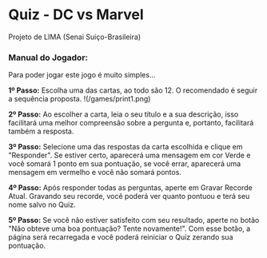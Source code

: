 <h1>Quiz - DC vs Marvel</h1>

Projeto de LIMA (Senai Suiço-Brasileira)

<h3>Manual do Jogador:</h3>

Para poder jogar este jogo é muito simples...

<strong>1º Passo:</strong> Escolha uma das cartas, ao todo são 12. O recomendado é seguir a sequência proposta.
!(/games/print1.png)

<strong>2º Passo:</strong> Ao escolher a carta, leia o seu título e a sua descrição, isso facilitará uma melhor compreensão sobre a pergunta e, portanto, facilitará também a resposta.

<strong>3º Passo:</strong> Selecione uma das respostas da carta escolhida e clique em "Responder". Se estiver certo, aparecerá uma mensagem em cor Verde e você somará 1 ponto em sua pontuação, se você errar, aparecerá uma mensagem em vermelho e você não somará pontos.

<strong>4º Passo:</strong> Após responder todas as perguntas, aperte em Gravar Recorde Atual. Gravando seu recorde, você poderá ver quanto pontuou e terá seu nome salvo no Quiz.

<strong>5º Passo:</strong> Se você não estiver satisfeito com seu resultado, aperte no botão "Não obteve uma boa pontuação? Tente novamente!". Com esse botão, a página será recarregada e você poderá reiniciar o Quiz zerando sua pontuação.
